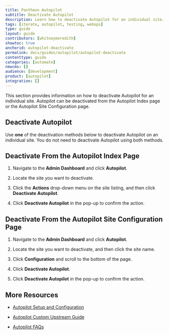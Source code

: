 ```yaml
---
title: Pantheon Autopilot
subtitle: Deactivate Autopilot
description: Learn how to deactivate Autopilot for an individual site.
tags: [iterate, autopilot, testing, webops]
type: guide
layout: guide
contributors: [whitneymeredith]
showtoc: true
anchorid: autopilot-deactivate
permalink: docs/guides/autopilot/autopilot-deactivate
contenttype: guide
categories: [automate]
newcms: []
audience: [development]
product: [autopilot]
integration: []
---
```


This section provides information on how to deactivate Autopilot for an individual site. Autopilot can be deactivated from the Autopilot Index page or the Autopilot Site Configuration page.

## Deactivate Autopilot

Use **one** of the deactivation methods below to deactivate Autopilot on an individual site. You do not need to deactivate Autopilot using both methods.

## Deactivate From the Autopilot Index Page

1. Navigate to the **Admin Dashboard** and click **Autopilot**.

1. Locate the site you want to deactivate.

1. Click the **Actions** <i className="fa fa-chevron-down fa-w-14"></i> drop-down menu on the site listing, and then click **Deactivate Autopilot**.

1. Click **Deactivate Autopilot** in the pop-up to confirm the action. 

## Deactivate From the Autopilot Site Configuration Page

1. Navigate to the **Admin Dashboard** and click **Autopilot**.

1. Locate the site you want to deactivate, and then click the site name.

1. Click **Configuration** and scroll to the bottom of the page.

1. Click **Deactivate Autopilot**.

1. Click **Deactivate Autopilot** in the pop-up to confirm the action. 

## More Resources

- [Autopilot Setup and Configuration](/guides/autopilot/enable-autopilot)

- [Autopilot Custom Upstream Guide](/guides/autopilot-custom-upstream)

- [Autopilot FAQs](/guides/autopilot/autopilot-faq)